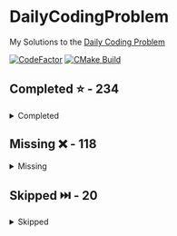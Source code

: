 # DailyCodingProblem

My Solutions to the [Daily Coding Problem](https://www.dailycodingproblem.com/)

[![CodeFactor](https://www.codefactor.io/repository/github/frazzer951/dailycodingproblem/badge)](https://www.codefactor.io/repository/github/frazzer951/dailycodingproblem)
[![CMake Build](https://github.com/Frazzer951/DailyCodingProblem/actions/workflows/ci.yml/badge.svg)](https://github.com/Frazzer951/DailyCodingProblem/actions/workflows/ci.yml)

<!-- start completed section -->
## Completed ⭐️ - 234
<details><summary>Completed</summary>
<p>

 - [Problem 001](problems/include/problems_001_010/Problem_001.hpp) - Easy
 - [Problem 002](problems/include/problems_001_010/Problem_002.hpp) - Hard
 - [Problem 003](problems/include/problems_001_010/Problem_003.hpp) - Medium
 - [Problem 004](problems/include/problems_001_010/Problem_004.hpp) - Hard
 - [Problem 005](problems/include/problems_001_010/Problem_005.hpp) - Medium
 - [Problem 006](problems/include/problems_001_010/Problem_006.hpp) - Hard
 - [Problem 007](problems/include/problems_001_010/Problem_007.hpp) - Medium
 - [Problem 008](problems/include/problems_001_010/Problem_008.hpp) - Easy
 - [Problem 009](problems/include/problems_001_010/Problem_009.hpp) - Hard
 - [Problem 010](problems/include/problems_001_010/Problem_010.hpp) - Medium
 - [Problem 011](problems/include/problems_011_020/Problem_011.hpp) - Medium
 - [Problem 012](problems/include/problems_011_020/Problem_012.hpp) - Hard
 - [Problem 013](problems/include/problems_011_020/Problem_013.hpp) - Hard
 - [Problem 014](problems/include/problems_011_020/Problem_014.hpp) - Medium
 - [Problem 015](problems/include/problems_011_020/Problem_015.hpp) - Medium
 - [Problem 016](problems/include/problems_011_020/Problem_016.hpp) - Easy
 - [Problem 017](problems/include/problems_011_020/Problem_017.hpp) - Hard
 - [Problem 018](problems/include/problems_011_020/Problem_018.hpp) - Hard
 - [Problem 019](problems/include/problems_011_020/Problem_019.hpp) - Medium
 - [Problem 020](problems/include/problems_011_020/Problem_020.hpp) - Easy
 - [Problem 021](problems/include/problems_021_030/Problem_021.hpp) - Easy
 - [Problem 022](problems/include/problems_021_030/Problem_022.hpp) - Medium
 - [Problem 023](problems/include/problems_021_030/Problem_023.hpp) - Easy
 - [Problem 024](problems/include/problems_021_030/Problem_024.hpp) - Medium
 - [Problem 025](problems/include/problems_021_030/Problem_025.hpp) - Hard
 - [Problem 026](problems/include/problems_021_030/Problem_026.hpp) - Medium
 - [Problem 027](problems/include/problems_021_030/Problem_027.hpp) - Easy
 - [Problem 028](problems/include/problems_021_030/Problem_028.hpp) - Medium
 - [Problem 029](problems/include/problems_021_030/Problem_029.hpp) - Easy
 - [Problem 030](problems/include/problems_021_030/Problem_030.hpp) - Medium
 - [Problem 031](problems/include/problems_031_040/Problem_031.hpp) - Easy
 - [Problem 033](problems/include/problems_031_040/Problem_033.hpp) - Easy
 - [Problem 034](problems/include/problems_031_040/Problem_034.hpp) - Medium
 - [Problem 035](problems/include/problems_031_040/Problem_035.hpp) - Hard
 - [Problem 036](problems/include/problems_031_040/Problem_036.hpp) - Medium
 - [Problem 037](problems/include/problems_031_040/Problem_037.hpp) - Easy
 - [Problem 038](problems/include/problems_031_040/Problem_038.hpp) - Hard
 - [Problem 039](problems/include/problems_031_040/Problem_039.hpp) - Medium
 - [Problem 040](problems/include/problems_031_040/Problem_040.hpp) - Hard
 - [Problem 041](problems/include/problems_041_050/Problem_041.hpp) - Medium
 - [Problem 042](problems/include/problems_041_050/Problem_042.hpp) - Hard
 - [Problem 043](problems/include/problems_041_050/Problem_043.hpp) - Easy
 - [Problem 044](problems/include/problems_041_050/Problem_044.hpp) - Medium
 - [Problem 045](problems/include/problems_041_050/Problem_045.hpp) - Easy
 - [Problem 046](problems/include/problems_041_050/Problem_046.hpp) - Hard
 - [Problem 047](problems/include/problems_041_050/Problem_047.hpp) - Easy
 - [Problem 048](problems/include/problems_041_050/Problem_048.hpp) - Medium
 - [Problem 049](problems/include/problems_041_050/Problem_049.hpp) - Medium
 - [Problem 050](problems/include/problems_041_050/Problem_050.hpp) - Easy
 - [Problem 051](problems/include/problems_051_060/Problem_051.hpp) - Medium
 - [Problem 052](problems/include/problems_051_060/Problem_052.hpp) - Hard
 - [Problem 053](problems/include/problems_051_060/Problem_053.hpp) - Medium
 - [Problem 054](problems/include/problems_051_060/Problem_054.hpp) - Hard
 - [Problem 055](problems/include/problems_051_060/Problem_055.hpp) - Easy
 - [Problem 057](problems/include/problems_051_060/Problem_057.hpp) - Medium
 - [Problem 058](problems/include/problems_051_060/Problem_058.hpp) - Medium
 - [Problem 060](problems/include/problems_051_060/Problem_060.hpp) - Medium
 - [Problem 061](problems/include/problems_061_070/Problem_061.hpp) - Medium
 - [Problem 062](problems/include/problems_061_070/Problem_062.hpp) - Medium
 - [Problem 063](problems/include/problems_061_070/Problem_063.hpp) - Easy
 - [Problem 064](problems/include/problems_061_070/Problem_064.hpp) - Hard
 - [Problem 065](problems/include/problems_061_070/Problem_065.hpp) - Easy
 - [Problem 066](problems/include/problems_061_070/Problem_066.hpp) - Medium
 - [Problem 067](problems/include/problems_061_070/Problem_067.hpp) - Hard
 - [Problem 068](problems/include/problems_061_070/Problem_068.hpp) - Medium
 - [Problem 069](problems/include/problems_061_070/Problem_069.hpp) - Easy
 - [Problem 070](problems/include/problems_061_070/Problem_070.hpp) - Easy
 - [Problem 071](problems/include/problems_071_080/Problem_071.hpp) - Easy
 - [Problem 072](problems/include/problems_071_080/Problem_072.hpp) - Hard
 - [Problem 073](problems/include/problems_071_080/Problem_073.hpp) - Easy
 - [Problem 074](problems/include/problems_071_080/Problem_074.hpp) - Medium
 - [Problem 075](problems/include/problems_071_080/Problem_075.hpp) - Hard
 - [Problem 076](problems/include/problems_071_080/Problem_076.hpp) - Medium
 - [Problem 077](problems/include/problems_071_080/Problem_077.hpp) - Easy
 - [Problem 078](problems/include/problems_071_080/Problem_078.hpp) - Medium
 - [Problem 079](problems/include/problems_071_080/Problem_079.hpp) - Medium
 - [Problem 080](problems/include/problems_071_080/Problem_080.hpp) - Easy
 - [Problem 081](problems/include/problems_081_090/Problem_081.hpp) - Easy
 - [Problem 082](problems/include/problems_081_090/Problem_082.hpp) - Easy
 - [Problem 083](problems/include/problems_081_090/Problem_083.hpp) - Medium
 - [Problem 084](problems/include/problems_081_090/Problem_084.hpp) - Medium
 - [Problem 085](problems/include/problems_081_090/Problem_085.hpp) - Medium
 - [Problem 086](problems/include/problems_081_090/Problem_086.hpp) - Medium
 - [Problem 087](problems/include/problems_081_090/Problem_087.hpp) - Hard
 - [Problem 088](problems/include/problems_081_090/Problem_088.hpp) - Medium
 - [Problem 089](problems/include/problems_081_090/Problem_089.hpp) - Medium
 - [Problem 090](problems/include/problems_081_090/Problem_090.hpp) - Medium
 - [Problem 092](problems/include/problems_091_100/Problem_092.hpp) - Hard
 - [Problem 093](problems/include/problems_091_100/Problem_093.hpp) - Hard
 - [Problem 094](problems/include/problems_091_100/Problem_094.hpp) - Easy
 - [Problem 095](problems/include/problems_091_100/Problem_095.hpp) - Hard
 - [Problem 096](problems/include/problems_091_100/Problem_096.hpp) - Easy
 - [Problem 097](problems/include/problems_091_100/Problem_097.hpp) - Medium
 - [Problem 098](problems/include/problems_091_100/Problem_098.hpp) - Easy
 - [Problem 099](problems/include/problems_091_100/Problem_099.hpp) - Medium
 - [Problem 100](problems/include/problems_091_100/Problem_100.hpp) - Easy
 - [Problem 101](problems/include/problems_101_110/Problem_101.hpp) - Easy
 - [Problem 102](problems/include/problems_101_110/Problem_102.hpp) - Medium
 - [Problem 103](problems/include/problems_101_110/Problem_103.hpp) - Medium
 - [Problem 104](problems/include/problems_101_110/Problem_104.hpp) - Easy
 - [Problem 105](problems/include/problems_101_110/Problem_105.hpp) - Easy
 - [Problem 106](problems/include/problems_101_110/Problem_106.hpp) - Medium
 - [Problem 107](problems/include/problems_101_110/Problem_107.hpp) - Easy
 - [Problem 108](problems/include/problems_101_110/Problem_108.hpp) - Easy
 - [Problem 109](problems/include/problems_101_110/Problem_109.hpp) - Medium
 - [Problem 110](problems/include/problems_101_110/Problem_110.hpp) - Medium
 - [Problem 111](problems/include/problems_111_120/Problem_111.hpp) - Hard
 - [Problem 112](problems/include/problems_111_120/Problem_112.hpp) - Hard
 - [Problem 113](problems/include/problems_111_120/Problem_113.hpp) - Medium
 - [Problem 115](problems/include/problems_111_120/Problem_115.hpp) - Hard
 - [Problem 116](problems/include/problems_111_120/Problem_116.hpp) - Medium
 - [Problem 117](problems/include/problems_111_120/Problem_117.hpp) - Easy
 - [Problem 118](problems/include/problems_111_120/Problem_118.hpp) - Easy
 - [Problem 119](problems/include/problems_111_120/Problem_119.hpp) - Medium
 - [Problem 121](problems/include/problems_121_130/Problem_121.hpp) - Hard
 - [Problem 122](problems/include/problems_121_130/Problem_122.hpp) - Medium
 - [Problem 123](problems/include/problems_121_130/Problem_123.hpp) - Hard
 - [Problem 124](problems/include/problems_121_130/Problem_124.hpp) - Easy
 - [Problem 125](problems/include/problems_121_130/Problem_125.hpp) - Easy
 - [Problem 126](problems/include/problems_121_130/Problem_126.hpp) - Medium
 - [Problem 127](problems/include/problems_121_130/Problem_127.hpp) - Easy
 - [Problem 128](problems/include/problems_121_130/Problem_128.hpp) - Medium
 - [Problem 129](problems/include/problems_121_130/Problem_129.hpp) - Medium
 - [Problem 130](problems/include/problems_121_130/Problem_130.hpp) - Medium
 - [Problem 132](problems/include/problems_131_140/Problem_132.hpp) - Easy
 - [Problem 133](problems/include/problems_131_140/Problem_133.hpp) - Medium
 - [Problem 134](problems/include/problems_131_140/Problem_134.hpp) - Easy
 - [Problem 135](problems/include/problems_131_140/Problem_135.hpp) - Easy
 - [Problem 136](problems/include/problems_131_140/Problem_136.hpp) - Medium
 - [Problem 137](problems/include/problems_131_140/Problem_137.hpp) - Medium
 - [Problem 138](problems/include/problems_131_140/Problem_138.hpp) - Hard
 - [Problem 140](problems/include/problems_131_140/Problem_140.hpp) - Medium
 - [Problem 141](problems/include/problems_141_150/Problem_141.hpp) - Hard
 - [Problem 142](problems/include/problems_141_150/Problem_142.hpp) - Hard
 - [Problem 143](problems/include/problems_141_150/Problem_143.hpp) - Medium
 - [Problem 144](problems/include/problems_141_150/Problem_144.hpp) - Medium
 - [Problem 145](problems/include/problems_141_150/Problem_145.hpp) - Easy
 - [Problem 146](problems/include/problems_141_150/Problem_146.hpp) - Medium
 - [Problem 147](problems/include/problems_141_150/Problem_147.hpp) - Hard
 - [Problem 149](problems/include/problems_141_150/Problem_149.hpp) - Hard
 - [Problem 150](problems/include/problems_141_150/Problem_150.hpp) - Hard
 - [Problem 151](problems/include/problems_151_160/Problem_151.hpp) - Medium
 - [Problem 152](problems/include/problems_151_160/Problem_152.hpp) - Medium
 - [Problem 153](problems/include/problems_151_160/Problem_153.hpp) - Hard
 - [Problem 154](problems/include/problems_151_160/Problem_154.hpp) - Easy
 - [Problem 155](problems/include/problems_151_160/Problem_155.hpp) - Medium
 - [Problem 156](problems/include/problems_151_160/Problem_156.hpp) - Medium
 - [Problem 157](problems/include/problems_151_160/Problem_157.hpp) - Easy
 - [Problem 158](problems/include/problems_151_160/Problem_158.hpp) - Medium
 - [Problem 159](problems/include/problems_151_160/Problem_159.hpp) - Easy
 - [Problem 160](problems/include/problems_151_160/Problem_160.hpp) - Hard
 - [Problem 161](problems/include/problems_161_170/Problem_161.hpp) - Easy
 - [Problem 162](problems/include/problems_161_170/Problem_162.hpp) - Medium
 - [Problem 163](problems/include/problems_161_170/Problem_163.hpp) - Hard
 - [Problem 164](problems/include/problems_161_170/Problem_164.hpp) - Medium
 - [Problem 165](problems/include/problems_161_170/Problem_165.hpp) - Medium
 - [Problem 166](problems/include/problems_161_170/Problem_166.hpp) - Medium
 - [Problem 167](problems/include/problems_161_170/Problem_167.hpp) - Hard
 - [Problem 168](problems/include/problems_161_170/Problem_168.hpp) - Medium
 - [Problem 169](problems/include/problems_161_170/Problem_169.hpp) - Medium
 - [Problem 170](problems/include/problems_161_170/Problem_170.hpp) - Medium
 - [Problem 171](problems/include/problems_171_180/Problem_171.hpp) - Easy
 - [Problem 172](problems/include/problems_171_180/Problem_172.hpp) - Medium
 - [Problem 173](problems/include/problems_171_180/Problem_173.hpp) - Easy
 - [Problem 175](problems/include/problems_171_180/Problem_175.hpp) - Easy
 - [Problem 176](problems/include/problems_171_180/Problem_176.hpp) - Easy
 - [Problem 177](problems/include/problems_171_180/Problem_177.hpp) - Easy
 - [Problem 178](problems/include/problems_171_180/Problem_178.hpp) - Hard
 - [Problem 179](problems/include/problems_171_180/Problem_179.hpp) - Medium
 - [Problem 180](problems/include/problems_171_180/Problem_180.hpp) - Medium
 - [Problem 181](problems/include/problems_181_190/Problem_181.hpp) - Hard
 - [Problem 182](problems/include/problems_181_190/Problem_182.hpp) - Medium
 - [Problem 184](problems/include/problems_181_190/Problem_184.hpp) - Easy
 - [Problem 185](problems/include/problems_181_190/Problem_185.hpp) - Easy
 - [Problem 187](problems/include/problems_181_190/Problem_187.hpp) - Easy
 - [Problem 189](problems/include/problems_181_190/Problem_189.hpp) - Easy
 - [Problem 190](problems/include/problems_181_190/Problem_190.hpp) - Medium
 - [Problem 191](problems/include/problems_191_200/Problem_191.hpp) - Easy
 - [Problem 192](problems/include/problems_191_200/Problem_192.hpp) - Medium
 - [Problem 193](problems/include/problems_191_200/Problem_193.hpp) - Hard
 - [Problem 194](problems/include/problems_191_200/Problem_194.hpp) - Easy
 - [Problem 195](problems/include/problems_191_200/Problem_195.hpp) - Hard
 - [Problem 196](problems/include/problems_191_200/Problem_196.hpp) - Easy
 - [Problem 197](problems/include/problems_191_200/Problem_197.hpp) - Easy
 - [Problem 199](problems/include/problems_191_200/Problem_199.hpp) - Hard
 - [Problem 200](problems/include/problems_191_200/Problem_200.hpp) - Hard
 - [Problem 201](problems/include/problems_201_210/Problem_201.hpp) - Easy
 - [Problem 202](problems/include/problems_201_210/Problem_202.hpp) - Easy
 - [Problem 203](problems/include/problems_201_210/Problem_203.hpp) - Medium
 - [Problem 204](problems/include/problems_201_210/Problem_204.hpp) - Easy
 - [Problem 205](problems/include/problems_201_210/Problem_205.hpp) - Easy
 - [Problem 206](problems/include/problems_201_210/Problem_206.hpp) - Easy
 - [Problem 207](problems/include/problems_201_210/Problem_207.hpp) - Medium
 - [Problem 208](problems/include/problems_201_210/Problem_208.hpp) - Medium
 - [Problem 209](problems/include/problems_201_210/Problem_209.hpp) - Hard
 - [Problem 210](problems/include/problems_201_210/Problem_210.hpp) - Easy
 - [Problem 211](problems/include/problems_211_220/Problem_211.hpp) - Medium
 - [Problem 212](problems/include/problems_211_220/Problem_212.hpp) - Easy
 - [Problem 213](problems/include/problems_211_220/Problem_213.hpp) - Medium
 - [Problem 214](problems/include/problems_211_220/Problem_214.hpp) - Easy
 - [Problem 215](problems/include/problems_211_220/Problem_215.hpp) - Medium
 - [Problem 216](problems/include/problems_211_220/Problem_216.hpp) - Medium
 - [Problem 217](problems/include/problems_211_220/Problem_217.hpp) - Hard
 - [Problem 218](problems/include/problems_211_220/Problem_218.hpp) - Medium
 - [Problem 220](problems/include/problems_211_220/Problem_220.hpp) - Medium
 - [Problem 221](problems/include/problems_221_230/Problem_221.hpp) - Easy
 - [Problem 222](problems/include/problems_221_230/Problem_222.hpp) - Medium
 - [Problem 223](problems/include/problems_221_230/Problem_223.hpp) - Hard
 - [Problem 224](problems/include/problems_221_230/Problem_224.hpp) - Easy
 - [Problem 225](problems/include/problems_221_230/Problem_225.hpp) - Easy
 - [Problem 227](problems/include/problems_221_230/Problem_227.hpp) - Easy
 - [Problem 228](problems/include/problems_221_230/Problem_228.hpp) - Medium
 - [Problem 229](problems/include/problems_221_230/Problem_229.hpp) - Medium
 - [Problem 230](problems/include/problems_221_230/Problem_230.hpp) - Medium
 - [Problem 231](problems/include/problems_231_240/Problem_231.hpp) - Easy
 - [Problem 232](problems/include/problems_231_240/Problem_232.hpp) - Easy
 - [Problem 233](problems/include/problems_231_240/Problem_233.hpp) - Easy
 - [Problem 234](problems/include/problems_231_240/Problem_234.hpp) - Hard
 - [Problem 235](problems/include/problems_231_240/Problem_235.hpp) - Hard
 - [Problem 236](problems/include/problems_231_240/Problem_236.hpp) - Medium
 - [Problem 237](problems/include/problems_231_240/Problem_237.hpp) - Easy
 - [Problem 239](problems/include/problems_231_240/Problem_239.hpp) - Medium
 - [Problem 240](problems/include/problems_231_240/Problem_240.hpp) - Hard
 - [Problem 241](problems/include/problems_241_250/Problem_241.hpp) - Easy
 - [Problem 242](problems/include/problems_241_250/Problem_242.hpp) - Hard
 - [Problem 244](problems/include/problems_241_250/Problem_244.hpp) - Easy
 - [Problem 245](problems/include/problems_241_250/Problem_245.hpp) - Medium
 - [Problem 246](problems/include/problems_241_250/Problem_246.hpp) - Medium
 - [Problem 247](problems/include/problems_241_250/Problem_247.hpp) - Easy
 - [Problem 248](problems/include/problems_241_250/Problem_248.hpp) - Hard
 - [Problem 249](problems/include/problems_241_250/Problem_249.hpp) - Hard
 - [Problem 252](problems/include/problems_251_260/Problem_252.hpp) - Easy
 - [Problem 253](problems/include/problems_251_260/Problem_253.hpp) - Medium
 - [Problem 340](problems/include/problems_331_340/Problem_340.hpp) - Easy

</p>
</details>

<!-- end completed section -->

<!-- start missing section -->
## Missing ❌️ - 118
<details><summary>Missing</summary>
<p>

 - [Problem 254](problems/include/problems_251_260/Problem_254.hpp) - Medium
 - [Problem 255](problems/include/problems_251_260/Problem_255.hpp) - Easy
 - [Problem 256](problems/include/problems_251_260/Problem_256.hpp) - Medium
 - [Problem 257](problems/include/problems_251_260/Problem_257.hpp) - Easy
 - [Problem 258](problems/include/problems_251_260/Problem_258.hpp) - Easy
 - [Problem 259](problems/include/problems_251_260/Problem_259.hpp) - Hard
 - [Problem 260](problems/include/problems_251_260/Problem_260.hpp) - Medium
 - [Problem 261](problems/include/problems_261_270/Problem_261.hpp) - Easy
 - [Problem 262](problems/include/problems_261_270/Problem_262.hpp) - Medium
 - [Problem 263](problems/include/problems_261_270/Problem_263.hpp) - Medium
 - [Problem 264](problems/include/problems_261_270/Problem_264.hpp) - Hard
 - [Problem 265](problems/include/problems_261_270/Problem_265.hpp) - Easy
 - [Problem 266](problems/include/problems_261_270/Problem_266.hpp) - Easy
 - [Problem 267](problems/include/problems_261_270/Problem_267.hpp) - Hard
 - [Problem 268](problems/include/problems_261_270/Problem_268.hpp) - Medium
 - [Problem 269](problems/include/problems_261_270/Problem_269.hpp) - Easy
 - [Problem 270](problems/include/problems_261_270/Problem_270.hpp) - Medium
 - [Problem 271](problems/include/problems_271_280/Problem_271.hpp) - Hard
 - [Problem 272](problems/include/problems_271_280/Problem_272.hpp) - Medium
 - [Problem 273](problems/include/problems_271_280/Problem_273.hpp) - Easy
 - [Problem 274](problems/include/problems_271_280/Problem_274.hpp) - Hard
 - [Problem 275](problems/include/problems_271_280/Problem_275.hpp) - Medium
 - [Problem 276](problems/include/problems_271_280/Problem_276.hpp) - Hard
 - [Problem 277](problems/include/problems_271_280/Problem_277.hpp) - Easy
 - [Problem 278](problems/include/problems_271_280/Problem_278.hpp) - Easy
 - [Problem 279](problems/include/problems_271_280/Problem_279.hpp) - Easy
 - [Problem 280](problems/include/problems_271_280/Problem_280.hpp) - Easy
 - [Problem 281](problems/include/problems_281_290/Problem_281.hpp) - Medium
 - [Problem 282](problems/include/problems_281_290/Problem_282.hpp) - Easy
 - [Problem 283](problems/include/problems_281_290/Problem_283.hpp) - Easy
 - [Problem 284](problems/include/problems_281_290/Problem_284.hpp) - Medium
 - [Problem 285](problems/include/problems_281_290/Problem_285.hpp) - Medium
 - [Problem 286](problems/include/problems_281_290/Problem_286.hpp) - Hard
 - [Problem 287](problems/include/problems_281_290/Problem_287.hpp) - Medium
 - [Problem 288](problems/include/problems_281_290/Problem_288.hpp) - Medium
 - [Problem 289](problems/include/problems_281_290/Problem_289.hpp) - Hard
 - [Problem 290](problems/include/problems_281_290/Problem_290.hpp) - Easy
 - [Problem 291](problems/include/problems_291_300/Problem_291.hpp) - Medium
 - [Problem 292](problems/include/problems_291_300/Problem_292.hpp) - Hard
 - [Problem 293](problems/include/problems_291_300/Problem_293.hpp) - Hard
 - [Problem 294](problems/include/problems_291_300/Problem_294.hpp) - Medium
 - [Problem 295](problems/include/problems_291_300/Problem_295.hpp) - Medium
 - [Problem 296](problems/include/problems_291_300/Problem_296.hpp) - Hard
 - [Problem 297](problems/include/problems_291_300/Problem_297.hpp) - Medium
 - [Problem 298](problems/include/problems_291_300/Problem_298.hpp) - Easy
 - [Problem 299](problems/include/problems_291_300/Problem_299.hpp) - Medium
 - [Problem 300](problems/include/problems_291_300/Problem_300.hpp) - Easy
 - [Problem 301](problems/include/problems_301_310/Problem_301.hpp) - Medium
 - [Problem 302](problems/include/problems_301_310/Problem_302.hpp) - Medium
 - [Problem 303](problems/include/problems_301_310/Problem_303.hpp) - Easy
 - [Problem 304](problems/include/problems_301_310/Problem_304.hpp) - Hard
 - [Problem 305](problems/include/problems_301_310/Problem_305.hpp) - Easy
 - [Problem 306](problems/include/problems_301_310/Problem_306.hpp) - Medium
 - [Problem 307](problems/include/problems_301_310/Problem_307.hpp) - Easy
 - [Problem 308](problems/include/problems_301_310/Problem_308.hpp) - Hard
 - [Problem 309](problems/include/problems_301_310/Problem_309.hpp) - Medium
 - [Problem 310](problems/include/problems_301_310/Problem_310.hpp) - Easy
 - [Problem 311](problems/include/problems_311_320/Problem_311.hpp) - Easy
 - [Problem 312](problems/include/problems_311_320/Problem_312.hpp) - Easy
 - [Problem 313](problems/include/problems_311_320/Problem_313.hpp) - Hard
 - [Problem 314](problems/include/problems_311_320/Problem_314.hpp) - Medium
 - [Problem 315](problems/include/problems_311_320/Problem_315.hpp) - Easy
 - [Problem 316](problems/include/problems_311_320/Problem_316.hpp) - Medium
 - [Problem 317](problems/include/problems_311_320/Problem_317.hpp) - Medium
 - [Problem 318](problems/include/problems_311_320/Problem_318.hpp) - Hard
 - [Problem 319](problems/include/problems_311_320/Problem_319.hpp) - Hard
 - [Problem 320](problems/include/problems_311_320/Problem_320.hpp) - Medium
 - [Problem 321](problems/include/problems_321_330/Problem_321.hpp) - Easy
 - [Problem 322](problems/include/problems_321_330/Problem_322.hpp) - Medium
 - [Problem 323](problems/include/problems_321_330/Problem_323.hpp) - Medium
 - [Problem 324](problems/include/problems_321_330/Problem_324.hpp) - Easy
 - [Problem 325](problems/include/problems_321_330/Problem_325.hpp) - Easy
 - [Problem 326](problems/include/problems_321_330/Problem_326.hpp) - Hard
 - [Problem 327](problems/include/problems_321_330/Problem_327.hpp) - Easy
 - [Problem 328](problems/include/problems_321_330/Problem_328.hpp) - Medium
 - [Problem 329](problems/include/problems_321_330/Problem_329.hpp) - Hard
 - [Problem 330](problems/include/problems_321_330/Problem_330.hpp) - Hard
 - [Problem 331](problems/include/problems_331_340/Problem_331.hpp) - Medium
 - [Problem 332](problems/include/problems_331_340/Problem_332.hpp) - Easy
 - [Problem 333](problems/include/problems_331_340/Problem_333.hpp) - Medium
 - [Problem 334](problems/include/problems_331_340/Problem_334.hpp) - Easy
 - [Problem 335](problems/include/problems_331_340/Problem_335.hpp) - Hard
 - [Problem 336](problems/include/problems_331_340/Problem_336.hpp) - Medium
 - [Problem 337](problems/include/problems_331_340/Problem_337.hpp) - Hard
 - [Problem 338](problems/include/problems_331_340/Problem_338.hpp) - Medium
 - [Problem 339](problems/include/problems_331_340/Problem_339.hpp) - Easy
 - [Problem 341](problems/include/problems_341_350/Problem_341.hpp) - Easy
 - [Problem 342](problems/include/problems_341_350/Problem_342.hpp) - Medium
 - [Problem 343](problems/include/problems_341_350/Problem_343.hpp) - Medium
 - [Problem 344](problems/include/problems_341_350/Problem_344.hpp) - Hard
 - [Problem 345](problems/include/problems_341_350/Problem_345.hpp) - Medium
 - [Problem 346](problems/include/problems_341_350/Problem_346.hpp) - Medium
 - [Problem 347](problems/include/problems_341_350/Problem_347.hpp) - Easy
 - [Problem 348](problems/include/problems_341_350/Problem_348.hpp) - Easy
 - [Problem 349](problems/include/problems_341_350/Problem_349.hpp) - Hard
 - [Problem 350](problems/include/problems_341_350/Problem_350.hpp) - Medium
 - [Problem 351](problems/include/problems_351_360/Problem_351.hpp) - Hard
 - [Problem 352](problems/include/problems_351_360/Problem_352.hpp) - Easy
 - [Problem 353](problems/include/problems_351_360/Problem_353.hpp) - Medium
 - [Problem 354](problems/include/problems_351_360/Problem_354.hpp) - Hard
 - [Problem 355](problems/include/problems_351_360/Problem_355.hpp) - Hard
 - [Problem 356](problems/include/problems_351_360/Problem_356.hpp) - Hard
 - [Problem 357](problems/include/problems_351_360/Problem_357.hpp) - Hard
 - [Problem 358](problems/include/problems_351_360/Problem_358.hpp) - Hard
 - [Problem 359](problems/include/problems_351_360/Problem_359.hpp) - Easy
 - [Problem 360](problems/include/problems_351_360/Problem_360.hpp) - Medium
 - [Problem 361](problems/include/problems_361_370/Problem_361.hpp) - Medium
 - [Problem 362](problems/include/problems_361_370/Problem_362.hpp) - Easy
 - [Problem 363](problems/include/problems_361_370/Problem_363.hpp) - Medium
 - [Problem 364](problems/include/problems_361_370/Problem_364.hpp) - Medium
 - [Problem 365](problems/include/problems_361_370/Problem_365.hpp) - Hard
 - [Problem 366](problems/include/problems_361_370/Problem_366.hpp) - Medium
 - [Problem 367](problems/include/problems_361_370/Problem_367.hpp) - Medium
 - [Problem 368](problems/include/problems_361_370/Problem_368.hpp) - Hard
 - [Problem 369](problems/include/problems_361_370/Problem_369.hpp) - Medium
 - [Problem 370](problems/include/problems_361_370/Problem_370.hpp) - Easy
 - [Problem 371](problems/include/problems_371_380/Problem_371.hpp) - Hard
 - [Problem 372](problems/include/problems_371_380/Problem_372.hpp) - Easy

</p>
</details>

<!-- end missing section -->

<!-- start skipped section -->
## Skipped️ ⏭️ - 20
<details><summary>Skipped</summary>
<p>

 - [Problem 032](problems/include/problems_031_040/Problem_032.hpp) - Hard
 - [Problem 056](problems/include/problems_051_060/Problem_056.hpp) - Medium
 - [Problem 059](problems/include/problems_051_060/Problem_059.hpp) - Hard
 - [Problem 091](problems/include/problems_091_100/Problem_091.hpp) - Easy
 - [Problem 114](problems/include/problems_111_120/Problem_114.hpp) - Hard
 - [Problem 120](problems/include/problems_111_120/Problem_120.hpp) - Medium
 - [Problem 131](problems/include/problems_131_140/Problem_131.hpp) - Medium
 - [Problem 139](problems/include/problems_131_140/Problem_139.hpp) - Medium
 - [Problem 148](problems/include/problems_141_150/Problem_148.hpp) - Medium
 - [Problem 174](problems/include/problems_171_180/Problem_174.hpp) - Medium
 - [Problem 183](problems/include/problems_181_190/Problem_183.hpp) - Hard
 - [Problem 186](problems/include/problems_181_190/Problem_186.hpp) - Hard
 - [Problem 188](problems/include/problems_181_190/Problem_188.hpp) - Medium
 - [Problem 198](problems/include/problems_191_200/Problem_198.hpp) - Medium
 - [Problem 219](problems/include/problems_211_220/Problem_219.hpp) - Hard
 - [Problem 226](problems/include/problems_221_230/Problem_226.hpp) - Hard
 - [Problem 238](problems/include/problems_231_240/Problem_238.hpp) - Hard
 - [Problem 243](problems/include/problems_241_250/Problem_243.hpp) - Medium
 - [Problem 250](problems/include/problems_241_250/Problem_250.hpp) - Medium
 - [Problem 251](problems/include/problems_251_260/Problem_251.hpp) - Medium

</p>
</details>

<!-- end skipped section -->